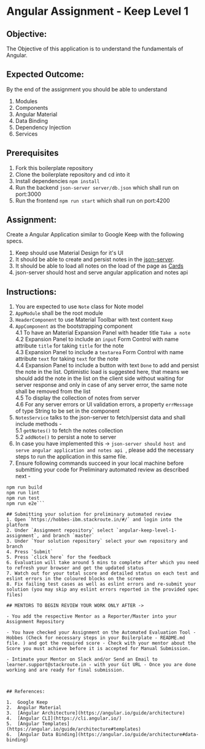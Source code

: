 # Angular Assignment - Keep	Level 1
	
## Objective:	
	
The Objective of this application is to understand the fundamentals of Angular.	
	
## Expected Outcome:	
	
By the end of the assignment you should be able to understand	
	
1.  Modules  
2.  Components	
3.  Angular Material  
4.  Data Binding	
5.  Dependency Injection	
6.  Services  

## Prerequisites

1. Fork this boilerplate repository  
2. Clone the boilerplate repository and cd into it  
3. Install dependencies `npm install`  
4. Run the backend `json-server server/db.json`  which shall run on port:3000  
5. Run the frontend `npm run start` which shall run on port:4200  
	
## Assignment:	
	
Create a Angular Application similar to Google Keep with the following specs.	
	
1.  Keep should use Material Design for it's UI	 
2.  It should be able to create and persist notes in the [json-server](https://www.npmjs.com/package/json-server).	
3.  It should be able to load all notes on the load of the page as [Cards](https://material.angular.io/components/card/overview)	
4.  json-server should host and serve angular application and notes api  

## Instructions:

1. You are expected to use `Note` class for Note model  
2. `AppModule` shall be the root module  
3. `HeaderComponent` to use Material Toolbar with text content `Keep`  
4. `AppComponent` as the bootstrapping component  
	4.1 To have an Material Expansion Panel with header title `Take a note`  
	4.2 Expansion Panel to include an `input` Form Control with name attribute `title` for taking `title` for the note   
	4.3 Expansion Panel to include a `textarea` Form Control with name attribute `text` for taking `text` for the note  
	4.4 Expansion Panel to include a button with text `Done` to add and persist the note in the list. Optimistic load is suggested here, that means we should add the note in the list on the client side without waiting for server response and only in case of any server error, the same note shall be removed from the list  
	4.5 To display the collection of notes from server  
	4.6 For any server errors or UI validation errors, a property `errMessage` of type String to be set in the component    
5. `NotesService` talks to the json-server to fetch/persist data and shall include methods -  
	5.1 `getNotes()` to fetch the notes collection  
	5.2 `addNote()` to persist a note to server  
6. In case you have implemented this -> `json-server should host and serve angular application and notes api `, please add the necessary steps to run the application in this same file.  
7. Ensure following commands succeed in your local machine before submitting your code for Preliminary automated review as described next -  
```npm install
npm run build
npm run lint
npm run test
npm run e2e```

## Submitting your solution for preliminary automated review  
1. Open `https://hobbes-ibm.stackroute.in/#/` and login into the platform  
2. Under `Assignment repository` select `angular-keep-level-1-assignment`, and branch `master`
3. Under `Your solution repository` select your own repository and branch
4. Press `Submit`
5. Press `click here` for the feedback
6. Evaluation will take around 5 mins to complete after which you need to refresh your browser and get the updated status
7. Watch out for your total score and detailed status on each test and eslint errors in the coloured blocks on the screen  
8. Fix failing test cases as well as eslint errors and re-submit your solution (you may skip any eslint errors reported in the provided spec files) 

## MENTORS TO BEGIN REVIEW YOUR WORK ONLY AFTER ->

- You add the respective Mentor as a Reporter/Master into your Assignment Repository

- You have checked your Assignment on the Automated Evaluation Tool - Hobbes (Check for necessary steps in your Boilerplate - README.md file. ) and got the required score - Check with your mentor about the Score you must achieve before it is accepted for Manual Submission.

- Intimate your Mentor on Slack and/or Send an Email to learner.support@stackroute.in - with your Git URL - Once you are done working and are ready for final submission.



## References:	
	
1.  Google Keep	
2.  Angular Material	
3.  [Angular Architecture](https://angular.io/guide/architecture)
4.  [Angular CLI](https://cli.angular.io/)	
5.  [Angular Templates](https://angular.io/guide/architecture#templates)	
6.  [Angular Data Binding](https://angular.io/guide/architecture#data-binding)	
